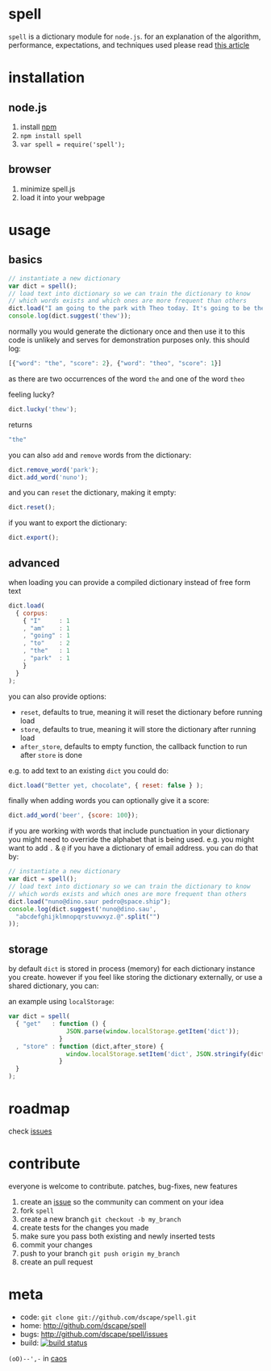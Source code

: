 # spell

`spell` is a dictionary module for `node.js`. for an explanation of the algorithm, performance, expectations, and techniques used please read [this article][norvig]

# installation

## node.js

1. install [npm]
2. `npm install spell`
3. `var spell = require('spell');`

## browser

1. minimize spell.js
2. load it into your webpage

# usage

## basics

``` js
// instantiate a new dictionary
var dict = spell();
// load text into dictionary so we can train the dictionary to know
// which words exists and which ones are more frequent than others
dict.load("I am going to the park with Theo today. It's going to be the bomb");
console.log(dict.suggest('thew'));
```

normally you would generate the dictionary once and then use it to this code is unlikely  and serves for demonstration purposes only. this should log:

``` js
[{"word": "the", "score": 2}, {"word": "theo", "score": 1}]
```

as there are two occurrences of the word `the` and one of the word `theo`

feeling lucky?

``` js
dict.lucky('thew');
```

returns

``` js
"the"
```

you can also `add` and `remove` words from the dictionary:

``` js
dict.remove_word('park');
dict.add_word('nuno');
```

and you can `reset` the dictionary, making it empty:

``` js
dict.reset();
```

if you want to export the dictionary:

``` js
dict.export();
```

## advanced

when loading you can provide a compiled dictionary instead of free form text

``` js
dict.load(
  { corpus: 
    { "I"     : 1
    , "am"    : 1
    , "going" : 1
    , "to"    : 2
    , "the"   : 1
    , "park"  : 1
    }
  }
);
```

you can also provide options:

* `reset`, defaults to true, meaning it will reset the dictionary before running load
* `store`, defaults to true, meaning it will store the dictionary after running load
* `after_store`, defaults to empty function, the callback function to run after `store` is done

e.g. to add text to an existing `dict` you could do:

``` js
dict.load("Better yet, chocolate", { reset: false } );
```

finally when adding words you can optionally give it a score:

``` js
dict.add_word('beer', {score: 100});
```

if you are working with words that include punctuation in your dictionary you might need to override the alphabet that is being used. e.g. you might want to add `.` & `@` if you have a dictionary of email address. you can do that by:

``` js
// instantiate a new dictionary
var dict = spell();
// load text into dictionary so we can train the dictionary to know
// which words exists and which ones are more frequent than others
dict.load("nuno@dino.saur pedro@space.ship");
console.log(dict.suggest('nuno@dino.sau',
  "abcdefghijklmnopqrstuvwxyz.@".split("")
));
```

## storage

by default `dict` is stored in process (memory) for each dictionary instance you create. however if you feel like storing the dictionary externally, or use a shared dictionary, you can:

an example using `localStorage`:

``` js
var dict = spell(
  { "get"   : function () { 
                JSON.parse(window.localStorage.getItem('dict')); 
              }
  , "store" : function (dict,after_store) { 
                window.localStorage.setItem('dict', JSON.stringify(dict));
              }
  }
);
```

# roadmap

check [issues]

# contribute

everyone is welcome to contribute. patches, bug-fixes, new features

1. create an [issue][issues] so the community can comment on your idea
2. fork `spell`
3. create a new branch `git checkout -b my_branch`
4. create tests for the changes you made
5. make sure you pass both existing and newly inserted tests
6. commit your changes
7. push to your branch `git push origin my_branch`
8. create an pull request

# meta

* code: `git clone git://github.com/dscape/spell.git`
* home: <http://github.com/dscape/spell>
* bugs: <http://github.com/dscape/spell/issues>
* build: [![build status](https://secure.travis-ci.org/dscape/spell.png)](http://travis-ci.org/dscape/spell)

`(oO)--',-` in [caos]

[npm]: http://npmjs.org
[issues]: http://github.com/dscape/spell/issues
[caos]: http://caos.di.uminho.pt/
[norvig]: http://norvig.com/spell-correct.html